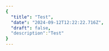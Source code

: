 ```yaml
---
{
  "title": "Test",
  "date": "2024-09-12T12:22:22.716Z",
  "draft": false,
  "description":"Test"
}
---
```

        